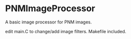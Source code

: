 # PNMImageProcessor
A basic image processor for PNM images.

edit main.C to change/add image filters. 
Makefile included.
